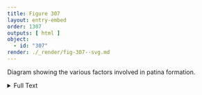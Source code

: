 ```yaml
---
title: Figure 307
layout: entry-embed
order: 1307
outputs: [ html ]
object:
  - id: "307"
render: ./_render/fig-307--svg.md
---
```


Diagram showing the various factors involved in patina formation.

<div class="backmatter">

<details class="image-description">

<summary>Full Text</summary>

**LAYERED PATINA**
Combinations/interactions/aging

- CHEMICAL ALTERATION OF METAL
  - Natural corrosion
    - Atmospheric pollutants (indoor/outdoor)
    - Burial (terrestrial or marine)
    - Cleaning
    - Handling (sebum)
    - Bimetallic/ galvanic
    - Other
  - Intentional chemical patina
    - Hot chemical patina
    - Cold chemical patina
    - Atmospheric pollutants (indoor/outdoor)
    - Burial (terrestrial or marine)
    - Other
- COATING
  - Intentional coating
    - Lacquer
    - Paint
    - Resin
    - Varnish
    - Wax
    - Other
  - Deposits/residues accretions
    - Core/investment
    - Dust
    - Oil
    - Soot
    - Wax
    - Burial accretion
    - Other

</details>

</div>

